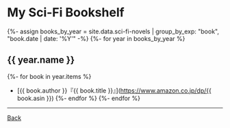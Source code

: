 # My Sci-Fi Bookshelf
{%- assign books_by_year = site.data.sci-fi-novels | group_by_exp: "book", "book.date | date: '%Y'" -%}
{%- for year in books_by_year %}
## {{ year.name }}
{%- for book in year.items %}
- [{{ book.author }}『{{ book.title }}』](https://www.amazon.co.jp/dp/{{ book.asin }})
{%- endfor %}
{%- endfor %}

---

[Back](/)
